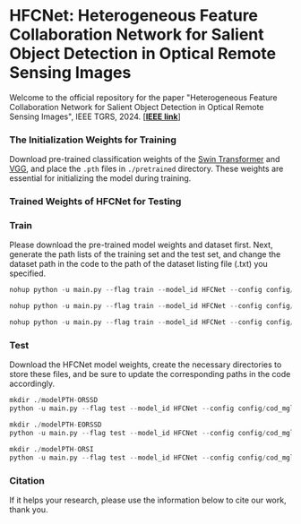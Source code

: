 # HFCNet: Heterogeneous Feature Collaboration Network for Salient Object Detection in Optical Remote Sensing Images

Welcome to the official repository for the paper "Heterogeneous Feature Collaboration Network for Salient Object Detection in Optical Remote Sensing Images", IEEE TGRS, 2024. [**[IEEE link]([https://github.com/xumingzhu989/HFCNet-TGRS/])**]

### The Initialization Weights for Training
Download pre-trained classification weights of the [Swin Transformer](https://github.com/SwinTransformer/storage/releases/download/v1.0.0/swin_base_patch4_window12_384_22k.pth) and [VGG](https://download.pytorch.org/models/vgg16-397923af.pth), and place the ` .pth ` files in ` ./pretrained ` directory. These weights are essential for initializing the model during training.

### Trained Weights of HFCNet for Testing



### Train
Please download the pre-trained model weights and dataset first. Next, generate the path lists of the training set and the test set, and change the dataset path in the code to the path of the dataset listing file (.txt) you specified.

~~~python
nohup python -u main.py --flag train --model_id HFCNet --config config/cod_mgl50_o.yaml --device cuda:0 > train_ORSSD.log &

nohup python -u main.py --flag train --model_id HFCNet --config config/cod_mgl50_e.yaml --device cuda:0 > train_EORSSD.log &

nohup python -u main.py --flag train --model_id HFCNet --config config/cod_mgl50_orsi.yaml --device cuda:0 > train_ORSI.log &
~~~

### Test
Download the HFCNet model weights, create the necessary directories to store these files, and be sure to update the corresponding paths in the code accordingly. 

~~~python
mkdir ./modelPTH-ORSSD
python -u main.py --flag test --model_id HFCNet --config config/cod_mgl50_o.yaml

mkdir ./modelPTH-EORSSD
python -u main.py --flag test --model_id HFCNet --config config/cod_mgl50_e.yaml 

mkdir ./modelPTH-ORSI
python -u main.py --flag test --model_id HFCNet --config config/cod_mgl50_orsi.yaml
~~~

### Citation

If it helps your research,  please use the information below to cite our work, thank you. 
